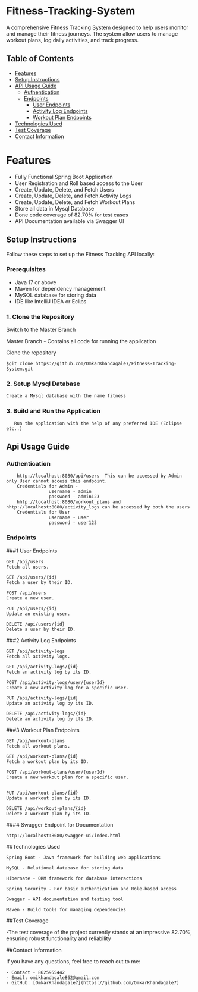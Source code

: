 # Fitness-Tracking-System
A comprehensive Fitness Tracking System designed to help users monitor and manage their fitness journeys. The system allow users to manage workout plans, log daily activities, and track progress.

## Table of Contents
- [Features](#feature)
- [Setup Instructions](#setup-instruction)
- [API Usage Guide](#api-usage-guid)
  - [Authentication](#authenticationa)
  - [Endpoints](#endpoint)
    - [User Endpoints](#user-endpoints)
    - [Activity Log Endpoints](#activity-log-endpoints)
    - [Workout Plan Endpoints](#workout-plan-endpoints)
- [Technologies Used](#technologies-used)
- [Test Coverage](#test-coverage)
- [Contact Information](#contact)

# Features
- Fully Functional Spring Boot Application
- User Registration and Roll based access to the User
- Create, Update, Delete, and Fetch Users
- Create, Update, Delete, and Fetch Activity Logs
- Create, Update, Delete, and Fetch Workout Plans
- Store all data in Mysql Database
- Done code coverage of 82.70% for test cases
- API Documentation available via Swagger UI

## Setup Instructions

Follow these steps to set up the Fitness Tracking API locally:

### Prerequisites

- Java 17 or above
- Maven for dependency management
- MySQL database for storing data
- IDE like IntelliJ IDEA or Eclips

### 1. Clone the Repository

Switch to the Master Branch 

Master Branch - Contains all code for running the application

Clone the repository

    $git clone https://github.com/OmkarKhandagale7/Fitness-Tracking-System.git


### 2. Setup Mysql Database

    Create a Mysql database with the name fitness

### 3. Build and Run the Application
       Run the application with the help of any preferred IDE (Eclipse etc..) 
    
## Api Usage Guide 
### Authentication 
        http://localhost:8080/api/users  This can be accessed by Admin only User cannot access this endpoint. 
        Credentials for Admin - 
                    username - admin
                    password - admin123
        hhtp://localhost:8080/workout_plans and hhtp://localhost:8080/activity_logs can be accessed by both the users 
        Credentials for User 
                    username - user 
                    password - user123
        
### Endpoints

###1 User Endpoints
    
    GET /api/users
    Fetch all users.
    
    GET /api/users/{id}
    Fetch a user by their ID.
    
    POST /api/users
    Create a new user.
    
    PUT /api/users/{id}
    Update an existing user.

    DELETE /api/users/{id}
    Delete a user by their ID.

###2 Activity Log Endpoints
    
    GET /api/activity-logs
    Fetch all activity logs.
    
    GET /api/activity-logs/{id}
    Fetch an activity log by its ID.
    
    POST /api/activity-logs/user/{userId}
    Create a new activity log for a specific user.
    
    PUT /api/activity-logs/{id}
    Update an activity log by its ID.
    
    DELETE /api/activity-logs/{id}
    Delete an activity log by its ID.

###3 Workout Plan Endpoints
    
    GET /api/workout-plans
    Fetch all workout plans.
    
    GET /api/workout-plans/{id}
    Fetch a workout plan by its ID.
    
    POST /api/workout-plans/user/{userId}
    Create a new workout plan for a specific user.
    
    
    PUT /api/workout-plans/{id}
    Update a workout plan by its ID.
    
    DELETE /api/workout-plans/{id}
    Delete a workout plan by its ID.

###4 Swagger Endpoint for Documentation

    http://localhost:8080/swagger-ui/index.html



##Technologies Used

    Spring Boot - Java framework for building web applications
    
    MySQL - Relational database for storing data
    
    Hibernate - ORM framework for database interactions
    
    Spring Security - For basic authentication and Role-based access 
    
    Swagger - API documentation and testing tool
    
    Maven - Build tools for managing dependencies


##Test Coverage 

-The test coverage of the project currently stands at an impressive 82.70%, ensuring robust functionality and reliability

##Contact Information

If you have any questions, feel free to reach out to me:

    - Contact - 8625955442
    - Email: omikhandagale862@gmail.com
    - GitHub: [OmkarKhandagale7](https://github.com/OmkarKhandagale7)

